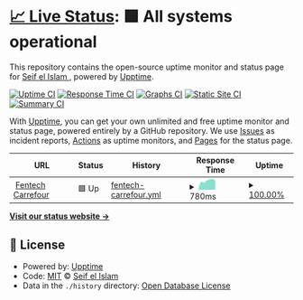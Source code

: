 # [📈 Live Status](https://Aissi17.github.io/upptime-fentech): <!--live status--> **🟩 All systems operational**

This repository contains the open-source uptime monitor and status page for [Seif el Islam ](https://Aissi17.github.io/upptime-fentech), powered by [Upptime](https://github.com/upptime/upptime).

[![Uptime CI](https://github.com/Aissi17/upptime-fentech/workflows/Uptime%20CI/badge.svg)](https://github.com/Aissi17/upptime-fentech/actions?query=workflow%3A%22Uptime+CI%22)
[![Response Time CI](https://github.com/Aissi17/upptime-fentech/workflows/Response%20Time%20CI/badge.svg)](https://github.com/Aissi17/upptime-fentech/actions?query=workflow%3A%22Response+Time+CI%22)
[![Graphs CI](https://github.com/Aissi17/upptime-fentech/workflows/Graphs%20CI/badge.svg)](https://github.com/Aissi17/upptime-fentech/actions?query=workflow%3A%22Graphs+CI%22)
[![Static Site CI](https://github.com/Aissi17/upptime-fentech/workflows/Static%20Site%20CI/badge.svg)](https://github.com/Aissi17/upptime-fentech/actions?query=workflow%3A%22Static+Site+CI%22)
[![Summary CI](https://github.com/Aissi17/upptime-fentech/workflows/Summary%20CI/badge.svg)](https://github.com/Aissi17/upptime-fentech/actions?query=workflow%3A%22Summary+CI%22)

With [Upptime](https://upptime.js.org), you can get your own unlimited and free uptime monitor and status page, powered entirely by a GitHub repository. We use [Issues](https://github.com/Aissi17/upptime-fentech/issues) as incident reports, [Actions](https://github.com/Aissi17/upptime-fentech/actions) as uptime monitors, and [Pages](https://Aissi17.github.io/upptime-fentech) for the status page.

<!--start: status pages-->
<!-- This summary is generated by Upptime (https://github.com/upptime/upptime) -->
<!-- Do not edit this manually, your changes will be overwritten -->
<!-- prettier-ignore -->
| URL | Status | History | Response Time | Uptime |
| --- | ------ | ------- | ------------- | ------ |
| <img alt="" src="https://carrefour.prod.clairvoyant.fentech.ai/img/logo.svg" height="13"> [Fentech Carrefour](https://carrefour.prod.clairvoyant.fentech.ai) | 🟩 Up | [fentech-carrefour.yml](https://github.com/Aissi17/upptime-fentech/commits/HEAD/history/fentech-carrefour.yml) | <details><summary><img alt="Response time graph" src="./graphs/fentech-carrefour/response-time-week.png" height="20"> 780ms</summary><br><a href="https://Aissi17.github.io/upptime-fentech/history/fentech-carrefour"><img alt="Response time 784" src="https://img.shields.io/endpoint?url=https%3A%2F%2Fraw.githubusercontent.com%2FAissi17%2Fupptime-fentech%2FHEAD%2Fapi%2Ffentech-carrefour%2Fresponse-time.json"></a><br><a href="https://Aissi17.github.io/upptime-fentech/history/fentech-carrefour"><img alt="24-hour response time 592" src="https://img.shields.io/endpoint?url=https%3A%2F%2Fraw.githubusercontent.com%2FAissi17%2Fupptime-fentech%2FHEAD%2Fapi%2Ffentech-carrefour%2Fresponse-time-day.json"></a><br><a href="https://Aissi17.github.io/upptime-fentech/history/fentech-carrefour"><img alt="7-day response time 780" src="https://img.shields.io/endpoint?url=https%3A%2F%2Fraw.githubusercontent.com%2FAissi17%2Fupptime-fentech%2FHEAD%2Fapi%2Ffentech-carrefour%2Fresponse-time-week.json"></a><br><a href="https://Aissi17.github.io/upptime-fentech/history/fentech-carrefour"><img alt="30-day response time 773" src="https://img.shields.io/endpoint?url=https%3A%2F%2Fraw.githubusercontent.com%2FAissi17%2Fupptime-fentech%2FHEAD%2Fapi%2Ffentech-carrefour%2Fresponse-time-month.json"></a><br><a href="https://Aissi17.github.io/upptime-fentech/history/fentech-carrefour"><img alt="1-year response time 784" src="https://img.shields.io/endpoint?url=https%3A%2F%2Fraw.githubusercontent.com%2FAissi17%2Fupptime-fentech%2FHEAD%2Fapi%2Ffentech-carrefour%2Fresponse-time-year.json"></a></details> | <details><summary><a href="https://Aissi17.github.io/upptime-fentech/history/fentech-carrefour">100.00%</a></summary><a href="https://Aissi17.github.io/upptime-fentech/history/fentech-carrefour"><img alt="All-time uptime 100.00%" src="https://img.shields.io/endpoint?url=https%3A%2F%2Fraw.githubusercontent.com%2FAissi17%2Fupptime-fentech%2FHEAD%2Fapi%2Ffentech-carrefour%2Fuptime.json"></a><br><a href="https://Aissi17.github.io/upptime-fentech/history/fentech-carrefour"><img alt="24-hour uptime 100.00%" src="https://img.shields.io/endpoint?url=https%3A%2F%2Fraw.githubusercontent.com%2FAissi17%2Fupptime-fentech%2FHEAD%2Fapi%2Ffentech-carrefour%2Fuptime-day.json"></a><br><a href="https://Aissi17.github.io/upptime-fentech/history/fentech-carrefour"><img alt="7-day uptime 100.00%" src="https://img.shields.io/endpoint?url=https%3A%2F%2Fraw.githubusercontent.com%2FAissi17%2Fupptime-fentech%2FHEAD%2Fapi%2Ffentech-carrefour%2Fuptime-week.json"></a><br><a href="https://Aissi17.github.io/upptime-fentech/history/fentech-carrefour"><img alt="30-day uptime 100.00%" src="https://img.shields.io/endpoint?url=https%3A%2F%2Fraw.githubusercontent.com%2FAissi17%2Fupptime-fentech%2FHEAD%2Fapi%2Ffentech-carrefour%2Fuptime-month.json"></a><br><a href="https://Aissi17.github.io/upptime-fentech/history/fentech-carrefour"><img alt="1-year uptime 100.00%" src="https://img.shields.io/endpoint?url=https%3A%2F%2Fraw.githubusercontent.com%2FAissi17%2Fupptime-fentech%2FHEAD%2Fapi%2Ffentech-carrefour%2Fuptime-year.json"></a></details>

<!--end: status pages-->

[**Visit our status website →**](https://Aissi17.github.io/upptime-fentech)

## 📄 License

- Powered by: [Upptime](https://github.com/upptime/upptime)
- Code: [MIT](./LICENSE) © [Seif el Islam ](https://Aissi17.github.io/upptime-fentech)
- Data in the `./history` directory: [Open Database License](https://opendatacommons.org/licenses/odbl/1-0/)

